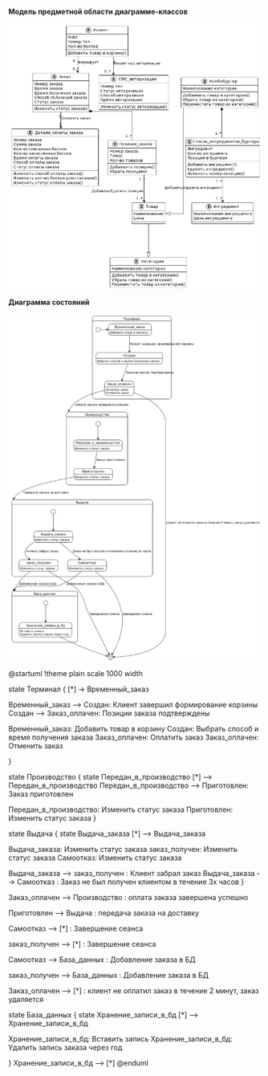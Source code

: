 ﻿**Модель предметной области**
**диаграмме-классов**

![Image alt](https://github.com/dmatwe/projects/blob/main/OTUS_SA_ADVANCED/UML/uml_er.png)

**Диаграмма состояний**

![Image alt](https://github.com/dmatwe/projects/blob/main/OTUS_SA_ADVANCED/UML/uml_s.png)


@startuml
!theme plain
scale 1000 width

state Терминал {
[*] -> Временный_заказ 

Временный_заказ --> Создан: Клиент завершил формирование корзины
Создан --> Заказ_оплачен: Позиции заказа подтверждены


Временный_заказ: Добавить товар в корзину
Создан: Выбрать способ и время получения заказа
Заказ_оплачен: Оплатить заказ
Заказ_оплачен: Отменить заказ


}

state Производство {
  state Передан_в_производство
  [*] --> Передан_в_производство
  Передан_в_производство --> Приготовлен: Заказ приготовлен 

Передан_в_производство: Изменить статус заказа
Приготовлен: Изменить статус заказа
}


state Выдача {
  state Выдача_заказа
  [*] --> Выдача_заказа


Выдача_заказа: Изменить статус заказа
заказ_получен: Изменить статус заказа
Самоотказ: Изменить статус заказа

Выдача_заказа --> заказ_получен : Клиент забрал заказ
Выдача_заказа --> Самоотказ : Заказ не был получен клиентом в течение 3х часов
}

Заказ_оплачен --> Производство : оплата заказа завершена успешно

Приготовлен --> Выдача : передача заказа на доставку


Самоотказ --> [*] : Завершение сеанса

заказ_получен --> [*] : Завершение сеанса


Самоотказ --> База_данных : Добавление заказа в БД


заказ_получен --> База_данных : Добавление заказа в БД


Заказ_оплачен --> [*] : клиент не оплатил заказ в течение 2 минут, заказ удаляется


state База_данных {
  state Хранение_записи_в_бд
  [*] --> Хранение_записи_в_бд
  

Хранение_записи_в_бд: Вставить запись
Хранение_записи_в_бд: Удалить запись заказа через год

}
Хранение_записи_в_бд --> [*]
@enduml